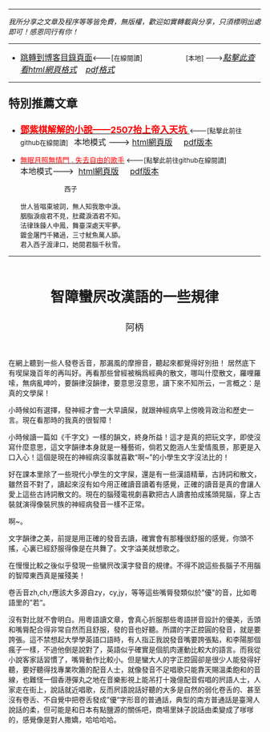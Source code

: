 ***
*我所分享之文章及程序等等皆免費，無版權，歡迎如實轉載與分享，只須標明出處即可！感恩同行有你！* 
****
- [<font size=3>跳轉到博客目錄頁面</font>](../../tableOfContent.md)<---[<font size=2>在線閱讀</font>]&nbsp;&nbsp; &nbsp; &nbsp; &nbsp; &nbsp; &nbsp; &nbsp; &nbsp; &nbsp;&nbsp; &nbsp;  <font size=2> [本地] ---></font><font size=3>[*_點擊此查看html網頁格式_*](../../tableOfContent.html)&nbsp; &nbsp; [*_pdf格式_*](../../tableOfContent.md.pdf)</font>
****

### <p style="font-size: 23px; font-weight:900;">特別推薦文章</p>

- [<font size=4 color=red>**鄧紫棋解解的小說——2507抬上帝入天坑** </font>](https://github.com/brianwchh/worldofheart/blob/main/md_and_html/鄧紫棋解解的小說——2507抬上帝入天坑.md)<font size=2><---[點擊此前往github在線閱讀]</font>&nbsp;&nbsp;  <font size=3>本地模式 --->&nbsp;[html網頁版](../../md_and_html/鄧紫棋解解的小說——2507抬上帝入天坑.html) &nbsp;&nbsp;&nbsp; [pdf版本](../../md_and_html/鄧紫棋解解的小說——2507抬上帝入天坑.md.pdf) </font>  

- [<font color=red>無眠月照無情門 . 失去自由的歌手</font>](https://github.com/brianwchh/worldofheart/blob/main/md_and_html/%E7%84%A1%E7%9C%A0%E6%9C%88%E7%85%A7%E7%84%A1%E6%83%85%E9%96%80.md)<font size=2> <---[點擊此前往github在線閱讀]</font> &nbsp;&nbsp;&nbsp;&nbsp;&nbsp;&nbsp;&nbsp;&nbsp;&nbsp;&nbsp;&nbsp;&nbsp;&nbsp;&nbsp;&nbsp; <font size=3>本地模式---> &nbsp;[html網頁版](../../md_and_html/無眠月照無情門.html) &nbsp;&nbsp;&nbsp; [pdf版本](../../md_and_html/無眠月照無情門.md.pdf) </font>

    <p><font size=2>&nbsp; &nbsp; &nbsp; &nbsp; &nbsp; &nbsp; &nbsp; &nbsp; &nbsp; &nbsp; &nbsp; &nbsp; 西子</br></br>世人皆唱東坡詞，無人知我歌中淚。</br>胭脂淚痕君不見，肚藏淚酒君不知。</br>法律珠鍊人中鳳，舞臺深處天牢夢。</br>鍍金屠門千豬過，三寸魷魚萬人舔。</br>君入西子渡津口，她閱君腦千秋雪。</font></p>
    

****



</br>



****<p align="center" style="font-size: 28px;">智障蠻屄改漢語的一些規律</p>****

<p align="center" style="font-size: large;">阿柄</p>
</br>

<div align="left">

<p >

在網上聽到一些人發卷舌音，那漏風的摩擦音，聽起來都覺得好別扭！ 居然底下有喫屎幾百年的再叫好。再看那些曾經被稱爲經典的散文，哪叫什麼散文，羅哩羅嗦，無病亂呻吟，要韻律沒韻律，要意思沒意思，讀下來不知所云，一言概之：是真的文學屎！   

小時候如有選擇，發神經才會一大早讀屎，就跟神經病早上傍晚背政治和歷史一言。現在看那時的我真的很智障！    

小時候讀一篇如《千字文》一樣的韻文，終身所益！這才是真的把玩文字，即使沒寫什麼意思，這文字韻律本身就是一種藝術，倘若又飽涵人生愛情風景，那更是入口入心！這個是現在的神經病沒事就喜歡“啊~”的小學生文字沒法比的！  

好在課本里除了一些現代小學生的文字屎，還是有一些漢語精華，古詩詞和散文，雖然音不對了，讀起來沒有如今用正確讀音讀着有感覺，正確的讀音是真的會讓人愛上這些古詩詞散文的。現在的腦殘電視劇喜歡把古人讀書拍成搖頭晃腦，穿上古裝就演得像裝屄族的神經病發音一樣不正常。

啊~。   

文字韻律之美，前提是用正確的發音去讀，確實會有那種很舒服的感覺，你頭不搖，心裏已經舒服得像是在共舞了。文字溢美就想歌之。 

在慢慢比較之後似乎發現一些蠻屄改漢字發音的規律。不得不說這些長腦子不用腦的智障東西真是摧殘美！  

卷舌音zh,ch,r應該大多源自zy，cy,jy，等等這些嘴脣發類似於"優"的音，比如粵語里的”若“。  

沒有對比就不會明白。用粵語讀文章，會真心折服那些粵語拼音設計的優美，舌頭和嘴脣配合得非常自然而且舒服，發的音也好聽。所謂的字正腔圓的發音，就是要誇張。這不禁想起大學學英語口語時，有人指正我說發音嘴要誇張點，和李陽那個瘋子一樣，不過他倒是說對了，英語似乎確實是個肌肉運動比較大的語言。而我從小說客家話習慣了，嘴脣動作比較小。但是蠻大人的字正腔圓卻是很少人能發得好聽，要好聽得找專業吹簫的配音人士，就像發音不足唱歌只能靠天賜溫柔飽和的音線，也難怪一個香港彈丸之地在音樂影視上能吊打十幾億配音假唱的屄語人士，人家走在街上，說話就近唱歌，反而屄語說話好聽的大多是自然的弱化卷舌的、甚至沒有卷舌、不自覺中把卷舌發成”優“字形音的普通話，典型的南方普通話是臺灣人說話的柔，但可能是和日本有點鹽源的關係吧，商場里妹子說話由柔變成了嗲嗲的，感覺像是對人撒嬌，哈哈哈哈。



</p>


<!-- image area, flex to make it center,it may not work for github, for html and pdf rendering only -->
<div align="center" style="page-break-inside: avoid; margin-top:1px; margin-bottom:1px;"> <!-- pictureWrapper_div add this only to make the bendan github understand -->
  <div class="ImageWrapperFlex" >
   <div class="FlexSide"  ></div>
   <image class="FlexImage"   src=''/>
   <div class="FlexSide" ></div>
  </div>
  <p align="center" style="margin:0px;">   </p> 
</div> <!-- end pictureWrapper_div -->


</br>
</br>

 

<style>

.ImageWrapperFlex {
    display: flex; 
    flex-direction: row; 
    margin-top: 1px; 
    margin-bottom: 1px;

    width: 100% ;
}

.FlexSide {
    flex-basis: 0px ;
    flex:1;

}



/* large device screen 設置熒幕顯示圖片大小（電腦等大型屏幕）*/
@media only screen and (min-width: 600px) {

    .FlexImage {
        flex-basis: 600px ;
        flex:0;    
        height:auto; 
        max-width: 600px;
        min-width: 600px;
     
    }

}

 /* small device screen 設置熒幕顯示圖片大小（平板手機等屏幕）*/
@media only screen and (max-width: 600px) {
    
    .FlexImage {
        flex-basis: 600px ;
        flex:1;
        height:auto; 
     
    }

}

/* style for print !important 設置打印圖片大小*/
@media print {

    .FlexImage {
        flex-basis: 400px ;
        flex:0;    
        height:auto; 
        max-width: 400px;
        min-width: 400px;
     
    }
}


</style>